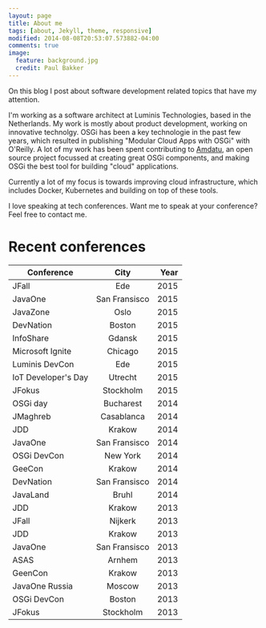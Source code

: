 ```yaml
---
layout: page
title: About me
tags: [about, Jekyll, theme, responsive]
modified: 2014-08-08T20:53:07.573882-04:00
comments: true
image:
  feature: background.jpg
  credit: Paul Bakker
---
```


On this blog I post about software development related topics that have my attention.

I'm working as a software architect at Luminis Technologies, based in the Netherlands. My work is mostly about product development, working on innovative technolgy. OSGi has been a key technologie in the past few years, which resulted in publishing "Modular Cloud Apps with OSGi" with O'Reilly. A lot of my work has been spent contributing to [Amdatu](http://amdatu.org), an open source project focussed at creating great OSGi components, and making OSGi the best tool for building "cloud" applications. 

Currently a lot of my focus is towards improving cloud infrastructure, which includes Docker, Kubernetes and building on top of these tools.

I love speaking at tech conferences. Want me to speak at your conference? Feel free to contact me.

Recent conferences
==

| Conference        | City           | Year  |
| ------------- |:-------------:| -----:|
| JFall       | Ede | 2015 |
| JavaOne       | San Fransisco | 2015 |
| JavaZone       | Oslo | 2015 |
| DevNation       | Boston | 2015 |
| InfoShare       | Gdansk | 2015 |
| Microsoft Ignite       | Chicago | 2015 |
| Luminis DevCon       | Ede | 2015 |
| IoT Developer's Day       | Utrecht | 2015 |
| JFokus       | Stockholm | 2015 |
| OSGi day       | Bucharest | 2014 |
| JMaghreb       | Casablanca | 2014 |
| JDD       | Krakow | 2014 |
| JavaOne       | San Fransisco | 2014 |
| OSGi DevCon       | New York | 2014 |
| GeeCon      | Krakow | 2014 |
| DevNation      | San Fransisco | 2014 |
| JavaLand      | Bruhl | 2014 |
| JDD      | Krakow | 2013 |
| JFall      | Nijkerk | 2013 |
| JDD      | Krakow | 2013 |
| JavaOne      | San Fransisco | 2013 |
| ASAS      | Arnhem | 2013 |
| GeenCon      | Krakow | 2013 |
| JavaOne Russia      | Moscow | 2013 |
| OSGi DevCon      | Boston | 2013 |
| JFokus      | Stockholm | 2013 |
